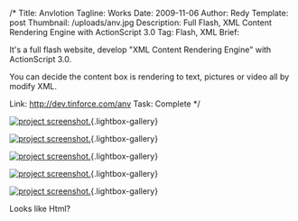 /*
Title: Anvlotion 
Tagline: Works
Date: 2009-11-06
Author: Redy
Template: post
Thumbnail: /uploads/anv.jpg
Description: Full Flash, XML Content Rendering Engine with ActionScript 3.0
Tag: Flash, XML
Brief: <p>It's a full flash website, develop "XML Content Rendering Engine" with ActionScript 3.0.</p><p>You can decide the content box is rendering to text, pictures or video all by modify XML.</p>
Link: http://dev.tinforce.com/anv
Task: Complete
*/

[1]: %image_url%/works/anv/anv_1_s.jpg  "anv"
[2]: %image_url%/works/anv/anv_2_s.jpg  "anv"
[3]: %image_url%/works/anv/anv_3_s.jpg  "anv"
[4]: %image_url%/works/anv/anv_4_s.jpg  "anv"
[5]: %image_url%/works/anv/anv_5_s.jpg  "anv"


[![project screenshot.][1]](%image_url%/works/anv/anv_1.jpg "screenshot"){.lightbox-gallery}

[![project screenshot.][2]](%image_url%/works/anv/anv_2.jpg "screenshot."){.lightbox-gallery}

[![project screenshot.][3]](%image_url%/works/anv/anv_3.jpg "screenshot"){.lightbox-gallery}

[![project screenshot.][4]](%image_url%/works/anv/anv_4.jpg "screenshot"){.lightbox-gallery}

[![project screenshot.][5]](%image_url%/works/anv/anv_5.jpg "screenshot"){.lightbox-gallery}

Looks like Html?
